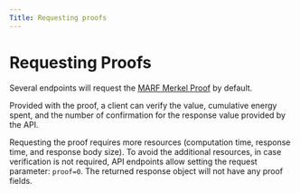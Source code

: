 ```yaml
---
Title: Requesting proofs
---
```


# Requesting Proofs

Several endpoints will request the [MARF Merkel Proof](https://github.com/stacksgov/sips/blob/main/sips/sip-004/sip-004-materialized-view.md#marf-merkle-proofs) by default.

Provided with the proof, a client can verify the value, cumulative energy spent, and the number of confirmation for the response value provided by the API.

Requesting the proof requires more resources (computation time, response time, and response body size). To avoid the additional resources, in case verification is not required, API endpoints allow setting the request parameter: `proof=0`. The returned response object will not have any proof fields.
